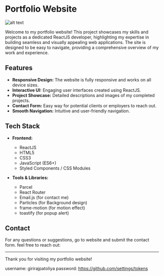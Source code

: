 # Portfolio Website

<!-- ![Portfolio Banner]("https://i.imgur.com/vTUrDak.png") -->
![alt text](https://i.imgur.com/xNtQUht.png)
<!-- ![alt text](https://i.imgur.com/vTUrDak.png) -->
<!-- ![alt text](https://i.imgur.com/GuJ5x40.png) -->

Welcome to my portfolio website! This project showcases my skills and projects as a dedicated ReactJS developer, highlighting my expertise in building seamless and visually appealing web applications. The site is designed to be easy to navigate, providing a comprehensive overview of my work and experience.

## Features

- **Responsive Design:** The website is fully responsive and works on all device sizes.
- **Interactive UI:** Engaging user interfaces created using ReactJS.
- **Project Showcase:** Detailed descriptions and images of my completed projects.
- **Contact Form:** Easy way for potential clients or employers to reach out.
- **Smooth Navigation:** Intuitive and user-friendly navigation.

## Tech Stack

- **Frontend:**
  - ReactJS
  - HTML5
  - CSS3
  - JavaScript (ES6+)
  - Styled Components / CSS Modules

- **Tools & Libraries:**
  - Parcel
  - React Router
  - Email.js (for contact me)
  - Particles (for Background design)
  - frame-motion (for motion effect)
  - toastify (for popup alert)


## Contact

For any questions or suggestions, go to website and submit the contact form. feel free to reach out:

---

Thank you for visiting my portfolio website!

username: girirajpatoliya
password: https://github.com/settings/tokens 
